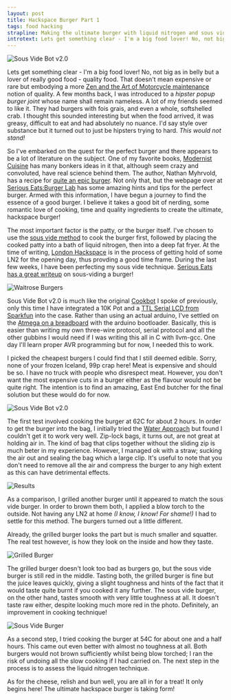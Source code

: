 ```yaml
---
layout: post
title: Hackspace Burger Part 1
tags: food hacking
strapline: Making the ultimate burger with liquid nitrogen and sous vide techniques
introtext: Lets get something clear - I'm a big food lover! No, not big as in belly but a lover of really good food - quality food. That doesn't mean expensive or rare but embodying a more Zen and the Art of Motorcycle maintenance notion of quality. A few months back, I was introduced to a *hipster popup burger joint* whose name shall remain nameless. A lot of my friends seemed to like it. They had burgers with fois grais, and even a whole, softshelled crab. I thought this sounded interesting but when the food arrived, it was greasy, difficult to eat and had absolutely no nuance. I'd say style over substance but it turned out to just be hipsters trying to hard. *This would not stand!*
---
```


![Sous Vide Bot v2.0](http://farm8.staticflickr.com/7052/8690464484_692a6bf653.jpg)

Lets get something clear - I'm a big food lover! No, not big as in belly but a lover of really good food - quality food. That doesn't mean expensive or rare but embodying a more [Zen and the Art of Motorcycle maintenance](http://en.wikipedia.org/wiki/Zen_and_the_Art_of_Motorcycle_Maintenance:_An_Inquiry_into_Values) notion of quality. A few months back, I was introduced to a *hipster popup burger joint* whose name shall remain nameless. A lot of my friends seemed to like it. They had burgers with fois grais, and even a whole, softshelled crab. I thought this sounded interesting but when the food arrived, it was greasy, difficult to eat and had absolutely no nuance. I'd say style over substance but it turned out to just be hipsters trying to hard. *This would not stand!*


So I've embarked on the quest for the perfect burger and there appears to be a lot of literature on the subject. One of my favorite books, [Modernist Cuisine](http://www.amazon.co.uk/Modernist-Cuisine-The-Science-Cooking/dp/0982761007/ref=sr_1_1?ie=UTF8&qid=1367177965&sr=8-1&keywords=modernist+cuisine) has many bonkers ideas in it that, although seem crazy and convoluted, have real science behind them. The author, Nathan Myhrvold, has a recipe for [quite an epic burger](http://aht.seriouseats.com/archives/2011/02/nathan-myhrvolds-modernist-burger.html). Not only that, but the webpage over at [Serious Eats:Burger Lab](http://aht.seriouseats.com/tags/the%20burger%20lab?ref=sectionnav) has some amazing hints and tips for the perfect burger. Armed with this information, I have begun a journey to find the essence of a good burger. I believe it takes a good bit of nerding, some romantic love of cooking, time and quality ingredients to create the ultimate, hackspace burger!

The most important factor is the patty, or the burger itself. I've chosen to use the [sous vide method](http://en.wikipedia.org/wiki/Sous-vide) to cook the burger first, followed by placing the cooked patty into a bath of liquid nitrogen, then into a deep  fat fryer. At the time of writing, [London Hackspace](http://london.hackspace.org.uk) is in the process of getting hold of some LN2 for the opening day, thus provding a good time frame. During the last few weeks, I have been perfecting my sous vide technique. [Serious Eats has a great writeup](http://aht.seriouseats.com/archives/2010/06/the-burger-lab-how-to-cook-a-burger-sous-vide-without-a-sous-vide-machine.html?ref=search) on sous-viding a burger!



![Waitrose Burgers](http://farm9.staticflickr.com/8120/8679597853_b62b5c0156.jpg) 

Sous Vide Bot v2.0 is much like the original [Cookbot](http://blog.section9.co.uk/posts/2011-01-23-cookbot.html) I spoke of previously, only this time I have integrated a 10K Pot and a [TTL Serial LCD from Sparkfun](https://www.sparkfun.com/products/9395) into the case. Rather than using an actual arduino, I've settled on the [Atmega on a breadboard](http://nathan.chantrell.net/20110819/build-your-own-arduino-for-under-10/) with the arduino bootloader. Basically, this is easier than writing my own three-wire protocol, serial protocol and all the other gubbins I would need if I was writing this all in C with llvm-gcc. One day I'll learn proper AVR programming but for now, I needed this to work. 

I picked the cheapest burgers I could find that I still deemed edible. Sorry, none of your frozen Iceland, 99p crap here! Meat is expensive and should be so. I have no truck with people who disrespect meat. However, you don't want the most expensive cuts in a burger either as the flavour would not be quite right. The intention is to find an amazing, East End butcher for the final solution but these would do for now. 

![Sous Vide Bot v2.0](http://farm8.staticflickr.com/7045/8690467088_095f9794e8.jpg)

The first test involved cooking the burger at 62C for about 2 hours. In order to get the burger into the bag, I initially tried the [Water Approach](http://aht.seriouseats.com/archives/2010/06/the-burger-lab-how-to-cook-a-burger-sous-vide-without-a-sous-vide-machine.html?ref=search) but found I couldn't get it to work very well. Zip-lock bags, it turns out, are not great at holding air in. The kind of bag that clips together without the sliding zip is much beter in my experience. However, I managed ok with a straw; sucking the air out and sealing the bag which a large clip. It's useful to note that you don't need to remove all the air and compress the burger to any high extent as this can have detrimental effects.


<div class="clearfix"></div>

![Results](http://farm9.staticflickr.com/8387/8679597305_22cdfd073d.jpg)  

As a comparison, I grilled another burger until it appeared to match the sous vide burger. In order to brown them both, I applied a blow torch to the outside. Not having any LN2 at home *(I know, I know! For shame!)* I had to settle for this method. The burgers turned out a little different.

Already, the grilled burger looks the part but is much smaller and squatter. The real test however, is how they look on the inside and how they taste.

<div class="clearfix"></div>

![Grilled Burger](http://farm9.staticflickr.com/8117/8680707236_61e02ca58b.jpg)

The grilled burger doesn't look too bad as burgers go, but the sous vide burger is still red in the middle. Tasting both, the grilled burger is fine but the juice leaves quickly, giving a slight toughness and hints of the fact that it would taste quite burnt if you cooked it any further. The sous vide burger, on the other hand, tastes smooth with very little toughness at all. It doesn't taste raw either, despite looking much more red in the photo. Definitely, an improvement in cooking technique!

<div class="clearfix"></div>

![Sous Vide Burger](http://farm9.staticflickr.com/8534/8680706492_4bce71c724.jpg)

As a second step, I tried cooking the burger at 54C for about one and a half hours. This came out even better with almost no toughness at all. Both burgers would not brown sufficiently whilst being blow torched; I ran the risk of undoing all the slow cooking if I had carried on. The next step in the process is to assess the liquid nitrogen technique.

As for the cheese, relish and bun well, you are all in for a treat! It only begins here! The ultimate hackspace burger is taking form!